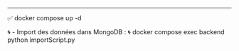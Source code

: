 ---
✅ docker compose up -d

🌀 - Import des données dans MongoDB : 🌀
docker compose exec backend python importScript.py
